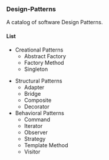 ### Design-Patterns ###

A catalog of software Design Patterns.


#### List ####

+ Creational Patterns
    + Abstract Factory
    + Factory Method
    + Singleton
- Structural Patterns
    + Adapter
    + Bridge
    + Composite
    - Decorator
- Behavioral Patterns
    - Command
    - Iterator
    - Observer
    - Strategy
    - Template Method
    - Visitor
